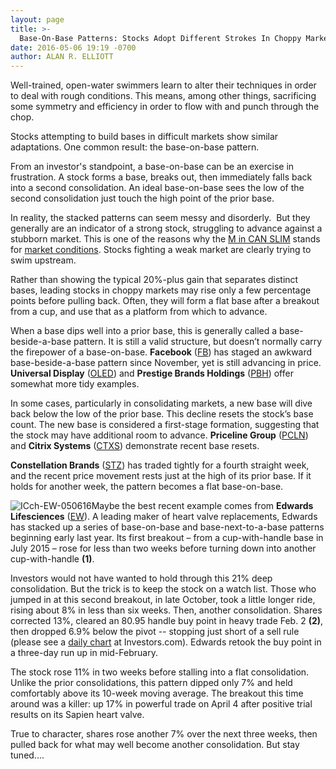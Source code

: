```yaml
---
layout: page
title: >-
  Base-On-Base Patterns: Stocks Adopt Different Strokes In Choppy Markets
date: 2016-05-06 19:19 -0700
author: ALAN R. ELLIOTT
---
```





Well-trained, open-water swimmers learn to alter their techniques in order to deal with rough conditions. This means, among other things, sacrificing some symmetry and efficiency in order to flow with and punch through the chop.


Stocks attempting to build bases in difficult markets show similar adaptations. One common result: the base-on-base pattern.


From an investor's standpoint, a base-on-base can be an exercise in frustration. A stock forms a base, breaks out, then immediately falls back into a second consolidation. An ideal base-on-base sees the low of the second consolidation just touch the high point of the prior base.


In reality, the stacked patterns can seem messy and disorderly.  But they generally are an indicator of a strong stock, struggling to advance against a stubborn market. This is one of the reasons why the [M in CAN SLIM](http://education.investors.com/courselandingpage.aspx?id=735749) stands for [market conditions](https://www.investors.com/category/market-trend/the-big-picture/). Stocks fighting a weak market are clearly trying to swim upstream.


Rather than showing the typical 20%-plus gain that separates distinct bases, leading stocks in choppy markets may rise only a few percentage points before pulling back. Often, they will form a flat base after a breakout from a cup, and use that as a platform from which to advance.


When a base dips well into a prior base, this is generally called a base-beside-a-base pattern. It is still a valid structure, but doesn’t normally carry the firepower of a base-on-base. **Facebook** ([FB](https://research.investors.com/quote.aspx?symbol=FB)) has staged an awkward base-beside-a-base pattern since November, yet is still advancing in price. **Universal Display** ([OLED](https://research.investors.com/quote.aspx?symbol=OLED)) and **Prestige Brands Holdings** ([PBH](https://research.investors.com/quote.aspx?symbol=PBH)) offer somewhat more tidy examples.


In some cases, particularly in consolidating markets, a new base will dive back below the low of the prior base. This decline resets the stock’s base count. The new base is considered a first-stage formation, suggesting that the stock may have additional room to advance. **Priceline Group** ([PCLN](https://research.investors.com/quote.aspx?symbol=PCLN)) and **Citrix Systems** ([CTXS](https://research.investors.com/quote.aspx?symbol=CTXS)) demonstrate recent base resets.


**Constellation Brands** ([STZ](https://research.investors.com/quote.aspx?symbol=STZ)) has traded tightly for a fourth straight week, and the recent price movement rests just at the high of its prior base. If it holds for another week, the pattern becomes a flat base-on-base.


![ICch-EW-050616](https://www.investors.com/wp-content/uploads/2016/05/ICch-EW-050616-1024x587.jpg)Maybe the best recent example comes from **Edwards Lifesciences** ([EW](https://research.investors.com/quote.aspx?symbol=EW)). A leading maker of heart valve replacements, Edwards has stacked up a series of base-on-base and base-next-to-a-base patterns beginning early last year. Its first breakout – from a cup-with-handle base in July 2015 – rose for less than two weeks before turning down into another cup-with-handle **(1)**.


Investors would not have wanted to hold through this 21% deep consolidation. But the trick is to keep the stock on a watch list. Those who jumped in at this second breakout, in late October, took a little longer ride, rising about 8% in less than six weeks. Then, another consolidation. Shares corrected 13%, cleared an 80.95 handle buy point in heavy trade Feb. 2 **(2)**, then dropped 6.9% below the pivot -- stopping just short of a sell rule (please see a [daily chart](http://research.investors.com/stock-charts/nasdaq-nasdaq-composite-0ndqc.htm?cht=pvc&type=DAILY) at Investors.com). Edwards retook the buy point in a three-day run up in mid-February.


The stock rose 11% in two weeks before stalling into a flat consolidation. Unlike the prior consolidations, this pattern dipped only 7% and held comfortably above its 10-week moving average. The breakout this time around was a killer: up 17% in powerful trade on April 4 after positive trial results on its Sapien heart valve.


True to character, shares rose another 7% over the next three weeks, then pulled back for what may well become another consolidation. But stay tuned....




